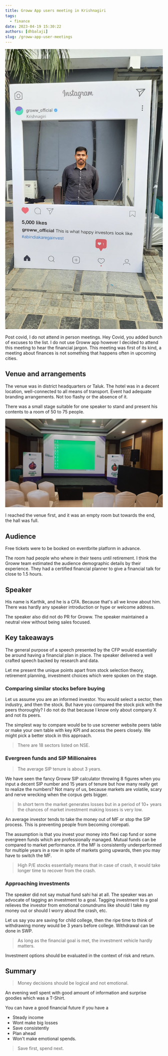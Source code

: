 ```yaml
---
title: Groww App users meeting in Krishnagiri
tags:
  - finance
date: 2023-04-19 15:30:22
authors: [dhbalaji]
slug: /groww-app-user-meetings
---
```


![Groww welcome photo](../assets/groww-welcome-photo.jpg)

Post covid, I do not attend in person meetings. Hey Covid, you added bunch of excuses to the list. I do not use Groww app however I decided to attend this meeting to hear the financial jargon. This meeting was first of its kind, a meeting about finances is not something that happens often in upcoming cities.

## Venue and arrangements

The venue was in district headquarters or Taluk. The hotel was in a decent location, well-connected to all means of transport. Event had adequate branding arrangements. Not too flashy or the absence of it.

There was a small stage suitable for one speaker to stand and present his contents to a room of 50 to 75 people.

![](../assets/groww-stage.jpg)

I reached the venue first, and it was an empty room but towards the end, the hall was full.

## Audience

Free tickets were to be booked on eventbrite platform in advance. 

The room had people who where in their teens until retirement. I think the Groww team estimated the audience demographic details by their experience. They had a certified financial planner to give a financial talk for close to 1.5 hours.

## Speaker

His name is Karthik, and he is a CFA. Because that's all we know about him. There was hardly any speaker introduction or hype or welcome address. 

The speaker also did not do PR for Groww. The speaker maintained a neutral view without being sales focused.

## Key takeaways

The general purpose of a speech presented by the CFP would essentially be around having a financial plan in place. The speaker delivered a well crafted speech backed by research and data.

Let me present the unique points apart from stock selection theory, retirement planning, investment choices which were spoken on the stage.

### Comparing similar stocks before buying

Let us assume you are an informed investor. You would select a sector, then industry, and then the stock. But have you compared the stock pick with the peers thoroughly? I do not do that because I know only about company X and not its peers. 

The simplest way to compare would be to use screener website peers table or make your own table with key KPI and access the peers closely. We might pick a better stock in this approach.

> There are 18 sectors listed on NSE.

### Evergreen funds and SIP Millionaires

> The average SIP tenure is about 3 years.

We have seen the fancy Groww SIP calculator throwing 8 figures when you input a decent SIP number and 15 years of tenure but how many really get to realize the numbers? Not many of us, because markets are volatile, scary and nerve wrecking when the corpus gets bigger. 

> In short term the market generates losses but in a period of 10+ years the chances of market investment making losses is very low. 

An average investor tends to take the money out of MF or stop the SIP process. This is preventing people from becoming crorepati. 

The assumption is that you invest your money into flexi cap fund or some evergreen funds which are professionally managed. Mutual funds can be compared to market performance. If the MF is consistently underperformed for multiple years in a row in spite of markets going upwards, then you may have to switch the MF.

> High P/E stocks essentially means that in case of crash, it would take longer time to recover from the crash.

### Approaching investments

The speaker did not say mutual fund sahi hai at all. The speaker was an advocate of tagging an investment to a goal. Tagging investment to a goal relieves the investor from emotional conundrums like should I take my money out or should I worry about the crash, etc.

Let us say you are saving for child college, then the ripe time to think of withdrawing money would be 3 years before college. Withdrawal can be done in SWP.

> As long as the financial goal is met, the investment vehicle hardly matters. 

Investment options should be evaluated in the context of risk and return.

## Summary

> Money decisions should be logical and not emotional.

An evening well spent with good amount of information and surprise goodies which was a T-Shirt.

You can have a good financial future if you have a 

- Steady income
- Wont make big losses
- Save consistently 
- Plan ahead
- Won't make emotional spends.

> Save first, spend next.